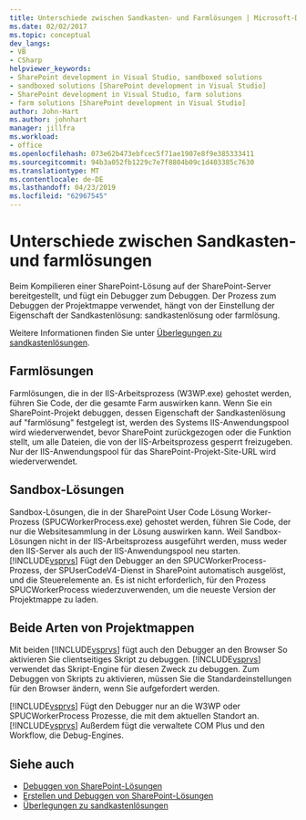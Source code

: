 ```yaml
---
title: Unterschiede zwischen Sandkasten- und Farmlösungen | Microsoft-Dokumentation
ms.date: 02/02/2017
ms.topic: conceptual
dev_langs:
- VB
- CSharp
helpviewer_keywords:
- SharePoint development in Visual Studio, sandboxed solutions
- sandboxed solutions [SharePoint development in Visual Studio]
- SharePoint development in Visual Studio, farm solutions
- farm solutions [SharePoint development in Visual Studio]
author: John-Hart
ms.author: johnhart
manager: jillfra
ms.workload:
- office
ms.openlocfilehash: 073e62b473ebfcec5f71ae1907e8f9e385333411
ms.sourcegitcommit: 94b3a052fb1229c7e7f8804b09c1d403385c7630
ms.translationtype: MT
ms.contentlocale: de-DE
ms.lasthandoff: 04/23/2019
ms.locfileid: "62967545"
---
```

# <a name="differences-between-sandboxed-and-farm-solutions"></a>Unterschiede zwischen Sandkasten- und farmlösungen
  Beim Kompilieren einer SharePoint-Lösung auf der SharePoint-Server bereitgestellt, und fügt ein Debugger zum Debuggen. Der Prozess zum Debuggen der Projektmappe verwendet, hängt von der Einstellung der Eigenschaft der Sandkastenlösung: sandkastenlösung oder farmlösung.

 Weitere Informationen finden Sie unter [Überlegungen zu sandkastenlösungen](../sharepoint/sandboxed-solution-considerations.md).

## <a name="farm-solutions"></a>Farmlösungen
 Farmlösungen, die in der IIS-Arbeitsprozess (W3WP.exe) gehostet werden, führen Sie Code, der die gesamte Farm auswirken kann. Wenn Sie ein SharePoint-Projekt debuggen, dessen Eigenschaft der Sandkastenlösung auf "farmlösung" festgelegt ist, werden des Systems IIS-Anwendungspool wird wiederverwendet, bevor SharePoint zurückgezogen oder die Funktion stellt, um alle Dateien, die von der IIS-Arbeitsprozess gesperrt freizugeben. Nur der IIS-Anwendungspool für das SharePoint-Projekt-Site-URL wird wiederverwendet.

## <a name="sandboxed-solutions"></a>Sandbox-Lösungen
 Sandbox-Lösungen, die in der SharePoint User Code Lösung Worker-Prozess (SPUCWorkerProcess.exe) gehostet werden, führen Sie Code, der nur die Websitesammlung in der Lösung auswirken kann. Weil Sandbox-Lösungen nicht in der IIS-Arbeitsprozess ausgeführt werden, muss weder den IIS-Server als auch der IIS-Anwendungspool neu starten. [!INCLUDE[vsprvs](../sharepoint/includes/vsprvs-md.md)] Fügt den Debugger an den SPUCWorkerProcess-Prozess, der SPUserCodeV4-Dienst in SharePoint automatisch ausgelöst, und die Steuerelemente an. Es ist nicht erforderlich, für den Prozess SPUCWorkerProcess wiederzuverwenden, um die neueste Version der Projektmappe zu laden.

## <a name="either-type-of-solution"></a>Beide Arten von Projektmappen
 Mit beiden [!INCLUDE[vsprvs](../sharepoint/includes/vsprvs-md.md)] fügt auch den Debugger an den Browser So aktivieren Sie clientseitiges Skript zu debuggen. [!INCLUDE[vsprvs](../sharepoint/includes/vsprvs-md.md)] verwendet das Skript-Engine für diesen Zweck zu debuggen. Zum Debuggen von Skripts zu aktivieren, müssen Sie die Standardeinstellungen für den Browser ändern, wenn Sie aufgefordert werden.

 [!INCLUDE[vsprvs](../sharepoint/includes/vsprvs-md.md)] Fügt den Debugger nur an die W3WP oder SPUCWorkerProcess Prozesse, die mit dem aktuellen Standort an. [!INCLUDE[vsprvs](../sharepoint/includes/vsprvs-md.md)] Außerdem fügt die verwaltete COM Plus und den Workflow, die Debug-Engines.

## <a name="see-also"></a>Siehe auch
- [Debuggen von SharePoint-Lösungen](../sharepoint/debugging-sharepoint-solutions.md)
- [Erstellen und Debuggen von SharePoint-Lösungen](../sharepoint/building-and-debugging-sharepoint-solutions.md)
- [Überlegungen zu sandkastenlösungen](../sharepoint/sandboxed-solution-considerations.md)

